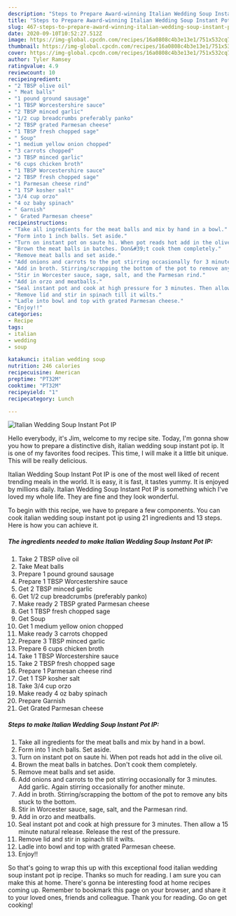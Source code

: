 ```yaml
---
description: "Steps to Prepare Award-winning Italian Wedding Soup Instant Pot IP"
title: "Steps to Prepare Award-winning Italian Wedding Soup Instant Pot IP"
slug: 467-steps-to-prepare-award-winning-italian-wedding-soup-instant-pot-ip
date: 2020-09-10T10:52:27.512Z
image: https://img-global.cpcdn.com/recipes/16a0808c4b3e13e1/751x532cq70/italian-wedding-soup-instant-pot-ip-recipe-main-photo.jpg
thumbnail: https://img-global.cpcdn.com/recipes/16a0808c4b3e13e1/751x532cq70/italian-wedding-soup-instant-pot-ip-recipe-main-photo.jpg
cover: https://img-global.cpcdn.com/recipes/16a0808c4b3e13e1/751x532cq70/italian-wedding-soup-instant-pot-ip-recipe-main-photo.jpg
author: Tyler Ramsey
ratingvalue: 4.9
reviewcount: 10
recipeingredient:
- "2 TBSP olive oil"
- " Meat balls"
- "1 pound ground sausage"
- "1 TBSP Worcestershire sauce"
- "2 TBSP minced garlic"
- "1/2 cup breadcrumbs preferably panko"
- "2 TBSP grated Parmesan cheese"
- "1 TBSP fresh chopped sage"
- " Soup"
- "1 medium yellow onion chopped"
- "3 carrots chopped"
- "3 TBSP minced garlic"
- "6 cups chicken broth"
- "1 TBSP Worcestershire sauce"
- "2 TBSP fresh chopped sage"
- "1 Parmesan cheese rind"
- "1 TSP kosher salt"
- "3/4 cup orzo"
- "4 oz baby spinach"
- " Garnish"
- " Grated Parmesan cheese"
recipeinstructions:
- "Take all ingredients for the meat balls and mix by hand in a bowl."
- "Form into 1 inch balls. Set aside."
- "Turn on instant pot on saute hi. When pot reads hot add in the olive oil."
- "Brown the meat balls in batches. Don&#39;t cook them completely."
- "Remove meat balls and set aside."
- "Add onions and carrots to the pot stirring occasionally for 3 minutes. Add garlic. Again stirring occasionally for another minute."
- "Add in broth. Stirring/scrapping the bottom of the pot to remove any bits stuck to the bottom."
- "Stir in Worcester sauce, sage, salt, and the Parmesan rind."
- "Add in orzo and meatballs."
- "Seal instant pot and cook at high pressure for 3 minutes. Then allow a 15 minute natural release. Release the rest of the pressure."
- "Remove lid and stir in spinach till it wilts."
- "Ladle into bowl and top with grated Parmesan cheese."
- "Enjoy!!"
categories:
- Recipe
tags:
- italian
- wedding
- soup

katakunci: italian wedding soup 
nutrition: 246 calories
recipecuisine: American
preptime: "PT32M"
cooktime: "PT32M"
recipeyield: "1"
recipecategory: Lunch

---
```



![Italian Wedding Soup Instant Pot IP](https://img-global.cpcdn.com/recipes/16a0808c4b3e13e1/751x532cq70/italian-wedding-soup-instant-pot-ip-recipe-main-photo.jpg)

Hello everybody, it's Jim, welcome to my recipe site. Today, I'm gonna show you how to prepare a distinctive dish, italian wedding soup instant pot ip. It is one of my favorites food recipes. This time, I will make it a little bit unique. This will be really delicious.



Italian Wedding Soup Instant Pot IP is one of the most well liked of recent trending meals in the world. It is easy, it is fast, it tastes yummy. It is enjoyed by millions daily. Italian Wedding Soup Instant Pot IP is something which I've loved my whole life. They are fine and they look wonderful.


To begin with this recipe, we have to prepare a few components. You can cook italian wedding soup instant pot ip using 21 ingredients and 13 steps. Here is how you can achieve it.

<!--inarticleads1-->

##### The ingredients needed to make Italian Wedding Soup Instant Pot IP:

1. Take 2 TBSP olive oil
1. Take  Meat balls
1. Prepare 1 pound ground sausage
1. Prepare 1 TBSP Worcestershire sauce
1. Get 2 TBSP minced garlic
1. Get 1/2 cup breadcrumbs (preferably panko)
1. Make ready 2 TBSP grated Parmesan cheese
1. Get 1 TBSP fresh chopped sage
1. Get  Soup
1. Get 1 medium yellow onion chopped
1. Make ready 3 carrots chopped
1. Prepare 3 TBSP minced garlic
1. Prepare 6 cups chicken broth
1. Take 1 TBSP Worcestershire sauce
1. Take 2 TBSP fresh chopped sage
1. Prepare 1 Parmesan cheese rind
1. Get 1 TSP kosher salt
1. Take 3/4 cup orzo
1. Make ready 4 oz baby spinach
1. Prepare  Garnish
1. Get  Grated Parmesan cheese




<!--inarticleads2-->

##### Steps to make Italian Wedding Soup Instant Pot IP:

1. Take all ingredients for the meat balls and mix by hand in a bowl.
1. Form into 1 inch balls. Set aside.
1. Turn on instant pot on saute hi. When pot reads hot add in the olive oil.
1. Brown the meat balls in batches. Don&#39;t cook them completely.
1. Remove meat balls and set aside.
1. Add onions and carrots to the pot stirring occasionally for 3 minutes. Add garlic. Again stirring occasionally for another minute.
1. Add in broth. Stirring/scrapping the bottom of the pot to remove any bits stuck to the bottom.
1. Stir in Worcester sauce, sage, salt, and the Parmesan rind.
1. Add in orzo and meatballs.
1. Seal instant pot and cook at high pressure for 3 minutes. Then allow a 15 minute natural release. Release the rest of the pressure.
1. Remove lid and stir in spinach till it wilts.
1. Ladle into bowl and top with grated Parmesan cheese.
1. Enjoy!!




So that's going to wrap this up with this exceptional food italian wedding soup instant pot ip recipe. Thanks so much for reading. I am sure you can make this at home. There's gonna be interesting food at home recipes coming up. Remember to bookmark this page on your browser, and share it to your loved ones, friends and colleague. Thank you for reading. Go on get cooking!
